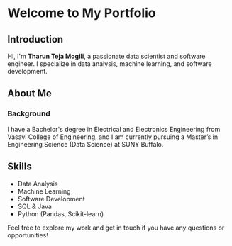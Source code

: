 <!-- # Welcome to MkDocs

For full documentation visit [mkdocs.org](https://www.mkdocs.org).

## Commands

* `mkdocs new [dir-name]` - Create a new project.
* `mkdocs serve` - Start the live-reloading docs server.
* `mkdocs build` - Build the documentation site.
* `mkdocs -h` - Print help message and exit.  -->

<!-- ## Project layout

    mkdocs.yml    # The configuration file.
    docs/
        index.md  # The documentation homepage.
        ...       # Other markdown pages, images and other files. -->

# **Welcome to My Portfolio**


## Introduction 

Hi, I'm **Tharun Teja Mogili**, a passionate data scientist and software engineer. I specialize in data analysis, machine learning, and software development.

## About Me

### Background
I have a Bachelor's degree in Electrical and Electronics Engineering from Vasavi College of Engineering, and I am currently pursuing a Master’s in Engineering Science (Data Science) at SUNY Buffalo.

## Skills
- Data Analysis
- Machine Learning
- Software Development
- SQL & Java
- Python (Pandas, Scikit-learn)


<!-- ![Profile Picture](images/profile.jpg) -->

Feel free to explore my work and get in touch if you have any questions or opportunities!

<!-- [Explore My Work](projects.md)  -->
<!-- | [Contact Me](contact.md) -->



